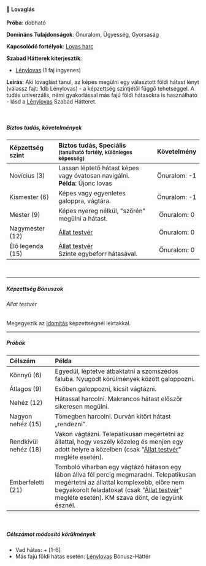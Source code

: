 #### 🔵 Lovaglás

**Próba**: dobható

**Domináns Tulajdonságok**: Önuralom, Ügyesség, Gyorsaság

**Kapcsolódó fortélyok**: [Lovas harc](../fortelyok.harci/lovas_harc.md)

**Szabad Hátterek kiterjesztik**:
- [Lénylovas](../hatterek.szabad/lenylovas.md) (1 faj ingyenes)

**Leírás**:  Aki lovaglást tanul, az képes megülni egy választott földi hátast lényt (válassz fajt: 1db Lénylovas) - a képzettség szintjétől függő tehetséggel. A tudás univerzális, némi gyakorlással más fajú földi hátasokra is használható - lásd a [Lénylovas](../hatterek.szabad/lenylovas.md) Szabad Hátteret.

<br />

##### Biztos tudás, követelmények

| Képzettség szint | Biztos tudás, Speciális <br /><sub>(tanulható fortély, különleges  képesség)</sub> |    Követelmény    |
|:---------------- |:---------------------------------------------------------------------------------- |:-----------------:|
| Novícius (3)     | Lassan léptető hátast képes vagy óvatosan navigálni.<br />**Példa**: Újonc lovas   | Önuralom:&nbsp;-1 |
| Kismester (6)    | Képes vagy egyenletes galoppra, vágtára.                                           | Önuralom:&nbsp;-1 |
| Mester (9)       | Képes nyereg nélkül, "szőrén" megülni a hátast.                                    | Önuralom:&nbsp;0  |
| Nagymester (12)  | [Állat testvér](#%C3%A1llat-testv%C3%A9r)                                          | Önuralom:&nbsp;0  |
| Élő legenda (15) | [Állat testvér](#%C3%A1llat-testv%C3%A9r)<br>Szinte egybeforr hátasával.           | Önuralom:&nbsp;0  |

<br />

---
##### Képzettség Bónuszok

###### Állat testvér

Megegyezik az [Idomítás](idomitas.md#%C3%A1llat-testv%C3%A9r) képzettségnél leírtakkal.

---
##### Próbák

| Célszám              | Példa                                                                                                                                                                                                                                                                               |
| :------------------- | :---------------------------------------------------------------------------------------------------------------------------------------------------------------------------------------------------------------------------------------------------------------------------------- |
| Könnyű       (6)     | Egyedül, léptetve átbaktatni a szomszédos faluba. Nyugodt körülmények között galoppozni.                                                                                                                                                                                            |
| Átlagos      (9)     | Esőben galoppozni, kicsit vágtázni.                                                                                                                                                                                                                                                 |
| Nehéz        (12)    | Hátassal harcolni. Makrancos hátast először sikeresen megülni.                                                                                                                                                                                                                      |
| Nagyon nehéz (15)    | Tömegben harcolni. Durván kitört hátast „rendezni”.                                                                                                                                                                                                                                 |
| Rendkívül nehéz (18) | Vakon vágtázni. Telepatikusan megértetni az állattal, hogy veszély közeleg és menjen egy adott helyre a közelben (csak "[Állat testvér](../043_bonusz_hatterek.md#-állat-testvér)" megléte esetén).                                                                                 |
| Emberfeletti (21)    | Tomboló viharban egy vágtázó hátason egy lábon állva fél percig megmaradni. Telepatikusan megértetni az állattal komplexebb, előre nem begyakorolt feladatokat (csak "[Állat testvér](../043_bonusz_hatterek.md#-állat-testvér)" megléte esetén). KM szava dönt, de legyünk észnél. |

<br />

##### Célszámot módosító körülmények

- Vad hátas: + [1-6]
- Más fajú földi hátas esetén: [Lénylovas](../hatterek.szabad/lenylovas.md) Bónusz-Háttér
